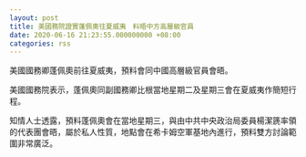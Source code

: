 ```yaml
---
layout: post
title: 美國務院證實蓬佩奧往夏威夷　料晤中方高層級官員
date: 2020-06-16 21:23:55.000000000 +08:00
categories: rss
---
```


美國國務卿蓬佩奧前往夏威夷，預料會同中國高層級官員會晤。

美國國務院表示，蓬佩奧同副國務卿比根當地星期二及星期三會在夏威夷作簡短行程。

知情人士透露，預料蓬佩奧會在當地星期三，與由中共中央政治局委員楊潔篪率領的代表團會晤，屬於私人性質，地點會在希卡姆空軍基地內進行，預料雙方討論範圍非常廣泛。
